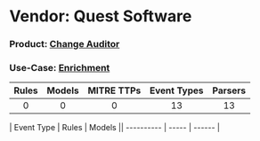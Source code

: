 Vendor: Quest Software
======================
### Product: [Change Auditor](../ds_quest_software_change_auditor.md)
### Use-Case: [Enrichment](../../../../UseCases/uc_enrichment.md)

| Rules | Models | MITRE TTPs | Event Types | Parsers |
|:-----:|:------:|:----------:|:-----------:|:-------:|
|   0   |   0    |     0      |     13      |   13    |

| Event Type | Rules | Models || ---------- | ----- | ------ |
